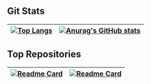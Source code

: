 ## Git Stats 

| [![Top Langs](https://github-readme-stats.vercel.app/api/top-langs/?username=choi-jiwoong&theme=cobalt)](https://github.com/choi-jiwoong) | [![Anurag's GitHub stats](https://github-readme-stats.vercel.app/api?username=choi-jiwoong&theme=cobalt)](https://github.com/choi-jiwoong) |
| ------------- | ------------- |

## Top Repositories

|[![Readme Card](https://github-readme-stats.vercel.app/api/pin/?username=choi-jiwoong&repo=serverless-api-gateway&theme=cobalt)](https://github.com/choi-jiwoong/serverless-api-gateway) | [![Readme Card](https://github-readme-stats.vercel.app/api/pin/?username=choi-jiwoong&repo=redis-pupsub&theme=cobalt)](https://github.com/choi-jiwoong/redis-pupsub)
| ------------- | ------------- |